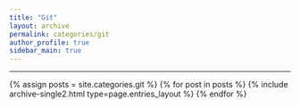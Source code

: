 ```yaml
---
title: "Git"
layout: archive
permalink: categories/git
author_profile: true
sidebar_main: true
---
```


***

{% assign posts = site.categories.git %}
{% for post in posts %} {% include archive-single2.html type=page.entries_layout %} {% endfor %}